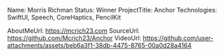 Name: Morris Richman
Status: Winner
ProjectTitle: Anchor
Technologies: SwiftUI, Speech, CoreHaptics, PencilKit

AboutMeUrl: https://mcrich23.com
SourceUrl: https://github.com/Mcrich23/Anchor
VideoUrl: https://github.com/user-attachments/assets/beb6a3f1-38db-4475-8765-00a0d28a4164

<!---
EXAMPLE
Name: John Appleseed
Status: Submitted <or> Winner <or> Distinguished <or> Rejected
ProjectTitle: The Accessibility Rose
Technologies: SwiftUI, RealityKit, CoreGraphic

AboutMeUrl: https://linkedin.com/in/johnappleseed
SourceUrl: https://github.com/johnappleseed/wwdc2025
VideoUrl: https://youtu.be/ABCDE123456
-->
